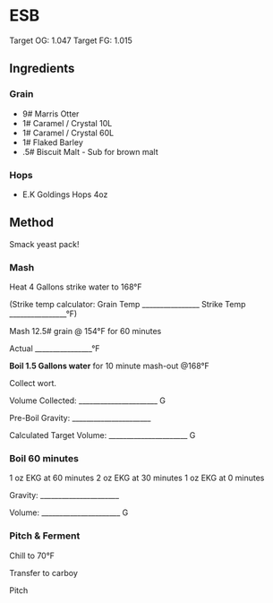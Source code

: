 # ESB

Target OG: 1.047
Target FG: 1.015

## Ingredients

### Grain

* 9#  Marris Otter
* 1#  Caramel / Crystal 10L
* 1#  Caramel / Crystal 60L
* 1#  Flaked Barley
* .5#  Biscuit Malt - Sub for brown malt

### Hops
* E.K Goldings Hops		4oz

## Method

Smack yeast pack!

### Mash

Heat 4 Gallons strike water to 168°F

(Strike temp calculator: Grain Temp ________________ Strike Temp ________________°F)

Mash 12.5# grain @ 154°F for 60 minutes

Actual  ________________°F

**Boil 1.5 Gallons water** for 10 minute mash-out @168°F

Collect wort.

Volume Collected: ______________________ G

Pre-Boil Gravity: ______________________

Calculated Target Volume: ______________________ G

### Boil 60 minutes

1 oz EKG at 60 minutes
2 oz EKG at 30 minutes
1 oz EKG at 0 minutes

Gravity: ______________________

Volume: ______________________ G

### Pitch & Ferment

Chill to 70°F

Transfer to carboy

Pitch
